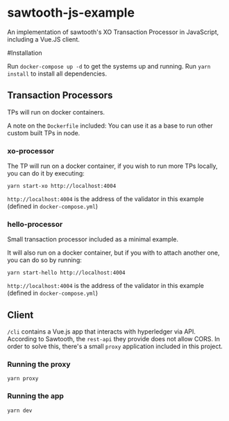 # sawtooth-js-example
An implementation of sawtooth's XO Transaction Processor in JavaScript, including a Vue.JS client.

#Installation

Run `docker-compose up -d` to get the systems up and running.
Run `yarn install` to install all dependencies.

## Transaction Processors

TPs will run on docker containers.

A note on the `Dockerfile` included: You can use it as a base to run other custom built TPs in node.

### xo-processor

The TP will run on a docker container, if you wish to run more TPs locally, you can do it by executing:

`yarn start-xo http://localhost:4004`

`http://localhost:4004` is the address of the validator in this example (defined in `docker-compose.yml`)


### hello-processor
Small transaction processor included as a minimal example.

It will also run on a docker container, but if you with to attach another one, you can do so by running:

`yarn start-hello http://localhost:4004` 

`http://localhost:4004` is the address of the validator in this example (defined in `docker-compose.yml`)

## Client

`/cli` contains a Vue.js app that interacts with hyperledger via API.
According to Sawtooth, the `rest-api` they provide does not allow CORS. In order to solve this, there's a small `proxy`
application included in this project.

### Running the proxy
`yarn proxy`

### Running the app
`yarn dev`
